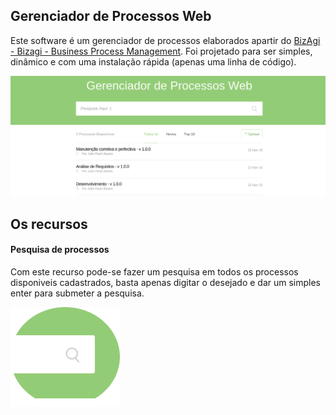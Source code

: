 ## Gerenciador de Processos Web

Este software é um gerenciador de processos elaborados apartir do [BizAgi - Bizagi - Business Process Management](http://www.bizagi.com/). Foi projetado para ser simples, dinâmico e com uma instalação rápida (apenas uma linha de código). 

![screenshot](https://github.com/jpblbastos/gerenciador-processos-web/blob/master/libs/img/tela-principal.png)

## Os recursos 

#### Pesquisa de processos 
Com este recurso pode-se fazer um pesquisa em todos os processos disponiveis cadastrados, basta apenas digitar o desejado e dar um simples  enter para submeter a pesquisa. 

![screenshot](https://github.com/jpblbastos/gerenciador-processos-web/blob/master/libs/img/pesquisar.png)

